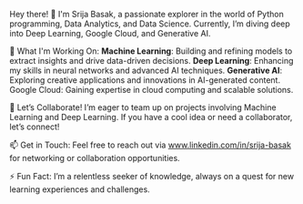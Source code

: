 Hey there! 👋
I'm Srija Basak, a passionate explorer in the world of Python programming, Data Analytics, and Data Science. Currently, I’m diving deep into Deep Learning, Google Cloud, and Generative AI.

🚀 What I'm Working On:
**Machine Learning**: Building and refining models to extract insights and drive data-driven decisions.
**Deep Learning**: Enhancing my skills in neural networks and advanced AI techniques.
**Generative AI**: Exploring creative applications and innovations in AI-generated content.
Google Cloud: Gaining expertise in cloud computing and scalable solutions.

🤝 Let’s Collaborate!
I’m eager to team up on projects involving Machine Learning and Deep Learning. If you have a cool idea or need a collaborator, let’s connect!

📫 Get in Touch:
Feel free to reach out via www.linkedin.com/in/srija-basak for networking or collaboration opportunities.

⚡ Fun Fact:
I’m a relentless seeker of knowledge, always on a quest for new learning experiences and challenges.


<!---
srija25basak/srija25basak is a ✨ special ✨ repository because its `README.md` (this file) appears on your GitHub profile.
You can click the Preview link to take a look at your changes.
--->
